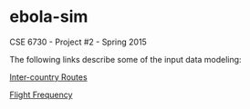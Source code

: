 # ebola-sim
CSE 6730 - Project #2 - Spring 2015

The following links describe some of the input data modeling:

[Inter-country Routes](http://nbviewer.ipython.org/gist/avonmoll/b081d35b09043d129b94)

[Flight Frequency](http://nbviewer.ipython.org/gist/avonmoll/4b5d6d05154a4f872fb4)
